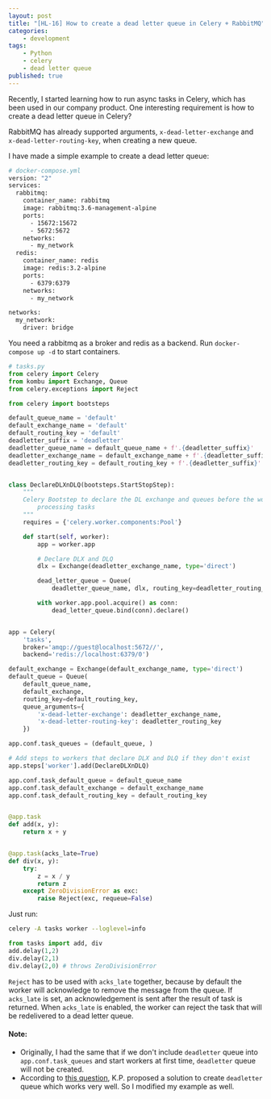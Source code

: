 ```yaml
---
layout: post
title: "[HL-16] How to create a dead letter queue in Celery + RabbitMQ"
categories: 
    - development
tags: 
    - Python
    - celery
    - dead letter queue
published: true
---
```


Recently, I started learning how to run async tasks in Celery, which has been used in our company product. One interesting requirement is how to create a 
dead letter queue in Celery? 

RabbitMQ has already supported arguments, `x-dead-letter-exchange` and `x-dead-letter-routing-key`, when creating a new queue. 

I have made a simple example to create a dead letter queue: 

```bash
# docker-compose.yml
version: "2"
services:
  rabbitmq:
    container_name: rabbitmq
    image: rabbitmq:3.6-management-alpine
    ports:
      - 15672:15672
      - 5672:5672
    networks:
      - my_network
  redis:
    container_name: redis
    image: redis:3.2-alpine
    ports:
      - 6379:6379
    networks:
      - my_network

networks:
  my_network:
    driver: bridge
```

You need a rabbitmq as a broker and redis as a backend. Run `docker-compose up -d` to start containers. 

```python
# tasks.py
from celery import Celery
from kombu import Exchange, Queue
from celery.exceptions import Reject

from celery import bootsteps

default_queue_name = 'default'
default_exchange_name = 'default'
default_routing_key = 'default'
deadletter_suffix = 'deadletter'
deadletter_queue_name = default_queue_name + f'.{deadletter_suffix}'
deadletter_exchange_name = default_exchange_name + f'.{deadletter_suffix}'
deadletter_routing_key = default_routing_key + f'.{deadletter_suffix}'


class DeclareDLXnDLQ(bootsteps.StartStopStep):
    """
    Celery Bootstep to declare the DL exchange and queues before the worker starts
        processing tasks
    """
    requires = {'celery.worker.components:Pool'}

    def start(self, worker):
        app = worker.app

        # Declare DLX and DLQ
        dlx = Exchange(deadletter_exchange_name, type='direct')

        dead_letter_queue = Queue(
            deadletter_queue_name, dlx, routing_key=deadletter_routing_key)

        with worker.app.pool.acquire() as conn:
            dead_letter_queue.bind(conn).declare()


app = Celery(
    'tasks',
    broker='amqp://guest@localhost:5672//',
    backend='redis://localhost:6379/0')

default_exchange = Exchange(default_exchange_name, type='direct')
default_queue = Queue(
    default_queue_name,
    default_exchange,
    routing_key=default_routing_key,
    queue_arguments={
        'x-dead-letter-exchange': deadletter_exchange_name,
        'x-dead-letter-routing-key': deadletter_routing_key
    })

app.conf.task_queues = (default_queue, )

# Add steps to workers that declare DLX and DLQ if they don't exist
app.steps['worker'].add(DeclareDLXnDLQ)

app.conf.task_default_queue = default_queue_name
app.conf.task_default_exchange = default_exchange_name
app.conf.task_default_routing_key = default_routing_key


@app.task
def add(x, y):
    return x + y


@app.task(acks_late=True)
def div(x, y):
    try:
        z = x / y
        return z
    except ZeroDivisionError as exc:
        raise Reject(exc, requeue=False)

```

Just run: 

```bash
celery -A tasks worker --loglevel=info
```

```python
from tasks import add, div
add.delay(1,2)
div.delay(2,1)
div.delay(2,0) # throws ZeroDivisionError
```

`Reject` has to be used with `acks_late` together, because by default the worker will acknowledge to remove the message from the queue. If `acks_late` is set, an acknowledgement is sent after the result of task is returned. When `acks_late` is enabled, the worker can reject the task that will be redelivered to a dead letter queue. 


#### Note: 

- Originally, I had the same that if we don't include `deadletter` queue into `app.conf.task_queues` and start workers at first time, `deadletter` queue will not be created. 
- According to [this question](https://stackoverflow.com/questions/38111122/celery-how-can-i-route-a-failed-task-to-a-dead-letter-queue/46128311#46128311), K.P. proposed a solution to create `deadletter` queue which works very well. So I modified my example as well. 
